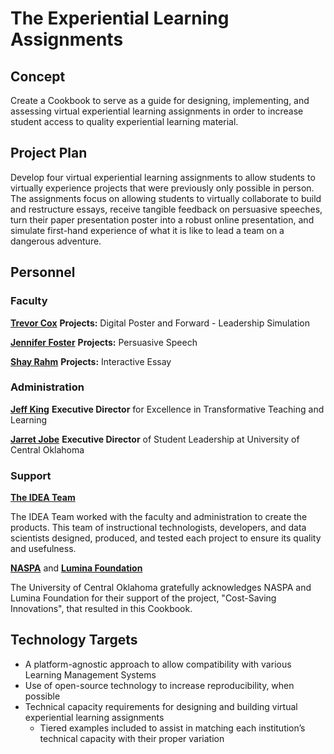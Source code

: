 # The Experiential Learning Assignments

## Concept

Create a Cookbook to serve as a guide for designing, implementing, and assessing virtual experiential learning assignments in order to increase student access to quality experiential learning material.

## Project Plan

Develop four virtual experiential learning assignments to allow students to virtually experience projects that were previously only possible in person. The assignments focus on allowing students to virtually collaborate to build and restructure essays, receive tangible feedback on persuasive speeches, turn their paper presentation poster into a robust online presentation, and simulate first-hand experience of what it is like to lead a team on a dangerous adventure.

## Personnel

### Faculty

<a href="https://www3.uco.edu/centraldirectory/profiles/834701" target="_blank"><b>Trevor Cox</b></a> **Projects:** Digital Poster and Forward - Leadership Simulation

<a href="https://www.uco.edu/cla/departments/mass-communication/faculty" target="_blank"><b>Jennifer Foster</b></a> **Projects:** Persuasive Speech

<a href="https://www3.uco.edu/centraldirectory/profiles/3075" target="_blank"><b>Shay Rahm</b></a> **Projects:** Interactive Essay

### Administration

<a href="https://www3.uco.edu/centraldirectory/profiles/821521" target="_blank"><b>Jeff King</b></a> **Executive Director** for Excellence in
Transformative Teaching and Learning

<a href="https://www.uco.edu/student-resources/ce/student-leadership" target="_blank"><b>Jarret Jobe</b></a> **Executive Director** of Student Leadership
at University of Central Oklahoma

### Support

<a href="https://cece.uco.edu/idea/ProductCatalog/index.php" target="_blank"><b>The IDEA Team</b></a>

The IDEA Team worked with the faculty and administration to create the products. This team of instructional technologists, developers, and data scientists designed, produced, and tested each project to ensure its quality and usefulness.

<a href="https://www.naspa.org/home" target="_blank"><b>NASPA</b></a> and <a href="https://www.luminafoundation.org/" target="_blank"><b>Lumina Foundation</b></a>

The University of Central Oklahoma gratefully acknowledges NASPA and Lumina Foundation for their support of the project, "Cost-Saving Innovations", that resulted in this Cookbook.

## Technology Targets

* A platform-agnostic approach to allow compatibility with various Learning Management Systems
* Use of open-source technology to increase reproducibility, when possible
* Technical capacity requirements for designing and building virtual experiential learning assignments
  * Tiered examples included to assist in matching each institution’s technical capacity with their proper variation
